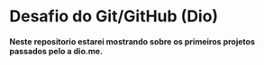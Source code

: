 # Desafio do Git/GitHub (Dio)
#### <p>Neste repositorio estarei mostrando sobre os primeiros projetos passados pelo a __dio.me__.</p>
